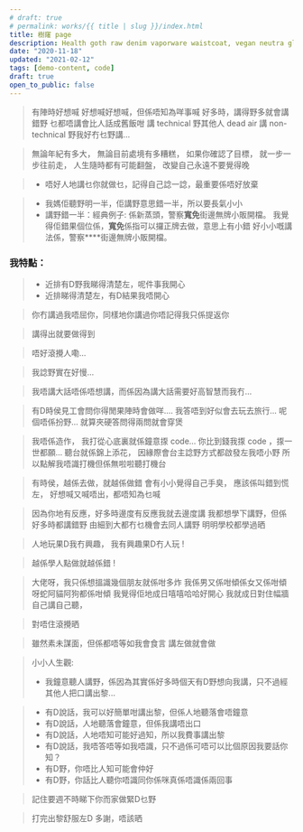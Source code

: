 ```yaml
---
# draft: true
# permalink: works/{{ title | slug }}/index.html
title: 樹窿 page
description: Health goth raw denim vaporware waistcoat, vegan neutra glossier. Cronut chartreuse tbh meh schlitz. Snackwave lumbersexual pinterest narwhal.
date: "2020-11-18"
updated: "2021-02-12"
tags: [demo-content, code]
draft: true
open_to_public: false
---
```


> 有陣時好想喊
> 好想喊好想喊，但係唔知為咩事喊
> 好多時，講得野多就會講錯野
> 乜都唔講會比人話成舊飯咁
> 講 technical 野其他人 dead air
> 講 non-technical 野我好冇乜野講...

> 無論年紀有多大，
> 無論目前處境有多糟糕，
> 如果你確認了目標，
> 就一步一步往前走，
> 人生隨時都有可能翻盤，
> 改變自己永遠不要覺得晚

> - 唔好人地講乜你就做乜，記得自己諗一諗，最重要係唔好放棄

> - 我媽佢聽野明一半，佢講野意思錯一半，所以要長氣小小
> - 講野錯一半：經典例子:
> 係新蒸頭，警察**寬免**街邊無牌小販開檔。
> 我覺得佢錯果個位係，**寬免**係指可以攞正牌去做，意思上有小錯
> 好小小嘅講法係，警察****街邊無牌小販開檔。

### 我特點：

> - 近排有D野我睇得清楚左，呢件事我開心
> - 近排睇得清楚左，有D結果我唔開心


> 你冇講過我唔屈你，同樣地你講過你唔記得我只係提返你


> 講得出就要做得到


> 唔好滾攪人嘞...


> 我諗野實在好慢...


> 我唔講大話唔係唔想講，而係因為講大話需要好高智慧而我冇...


> 有D時侯見工會問你得閒果陣時會做咩....
 我答唔到好似會去玩去旅行... 呢個唔係扮野...
 就算夾硬答問得兩問就會穿煲


> 我唔係造作，
 我打從心底裏就係鐘意揼 code...
 你比到錢我揼 code ，揼一世都願...
 聽台就係錦上添花，
 因緣際會台主諗野方式都啟發左我唔小野
 所以點解我唔識打機但係無啦啦聽打機台


> 有時侯，越係去做，就越係做錯
 會有小小覺得自己手臭，
 應該係叫錯到慌左，
 好想喊又喊唔出，都唔知為乜喊


> 因為你地有反應，好多時邊度有反應我就去邊度講
 我都想學下講野，但係好多時都講錯野
 由細到大都冇乜機會去同人講野
 明明學校都學過晒

> 人地玩果D我冇興趣，
我有興趣果D冇人玩 !


> 越係學人點做就越係錯 !


> 大佬呀，我只係想搵識幾個朋友就係咁多炸
我係男又係咁傾係女又係咁傾呀蛇阿貓阿狗都係咁傾
我覺得佢地成日嘻嘻哈哈好開心
我就成日對住幅牆自己講自己聽，


> 對唔住滾攪晒


> 雖然素未謀面，但係都唔等如我會食言
講左做就會做


> 小小人生觀:
> - 我鐘意聽人講野，係因為其實係好多時個天有D野想向我講，只不過經其他人把口講出黎...


> - 有D說話，我可以好簡單咁講出黎，但係人地聽落會唔鐘意
> - 有D說話，人地聽落會鐘意，但係我講唔出口
> - 有D說話，人地唔知可能好過知，所以我費事講出黎
> - 有D說話，我唔答唔等如我唔識，只不過係可唔可以比個原因我要話你知？
> - 有D野，你唔比人知可能會仲好
> - 有D野，你話比人聽你唔識同你係咪真係唔識係兩回事


> 記住要週不時睇下你而家做緊D乜野


> 打完出黎舒服左D
 多謝，唔該晒
